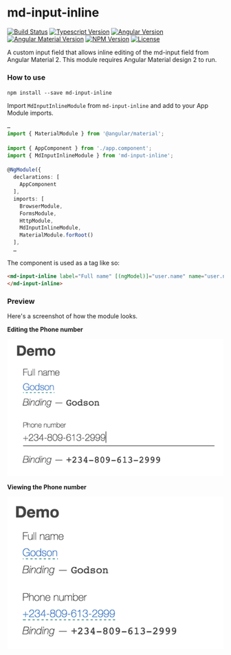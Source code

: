 # md-input-inline

[![Build Status](https://travis-ci.org/gottsohn/md-input-inline.svg?branch=master)](https://travis-ci.org/gottsohn/md-input-inline)
[![Typescript Version][ts-image]][ts-url]
[![Angular Version][ng2-image]][ng2-url]
[![Angular Material Version][ng-md-image]][ng-md-url]
[![NPM Version][npm-image]][npm-url]
[![License][license-image]][license-url]


A custom input field that allows inline editing of the md-input field from Angular Material 2.
This module requires Angular Material design 2 to run.


### How to use

`npm install --save md-input-inline`


Import `MdInputInlineModule` from `md-input-inline` and add to your App Module imports.


```ts
…
import { MaterialModule } from '@angular/material';

import { AppComponent } from './app.component';
import { MdInputInlineModule } from 'md-input-inline';

@NgModule({
  declarations: [
    AppComponent
  ],
  imports: [
    BrowserModule,
    FormsModule,
    HttpModule,
    MdInputInlineModule,
    MaterialModule.forRoot()
  ],
  …
```

The component is used as a tag like so:
```html
<md-input-inline label="Full name" [(ngModel)]="user.name" name="user.name">
</md-input-inline>
```

### Preview

Here's a screenshot of how the module looks.

**Editing the Phone number**

![Editing](./demo/assets/editing.png)

**Viewing the Phone number**

![Editing](./demo/assets/viewing.png)



[ts-image]: https://img.shields.io/badge/Typescript-2.0.0-blue.svg
[ts-url]: https://www.typescriptlang.org
[npm-image]: https://img.shields.io/npm/v/md-input-inline.svg
[npm-url]: https://npmjs.org/package/md-input-inline
[ng2-image]: https://img.shields.io/badge/Angular-2.0.0-red.svg
[ng2-url]: https://angular.io/
[ng-md-image]: https://img.shields.io/badge/Angular--MD-2.0.0-red.svg
[ng-md-url]: https://github.com/angular/material2
[license-image]: https://img.shields.io/badge/License-MIT-red.svg
[license-url]: LICENSE
